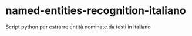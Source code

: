 # named-entities-recognition-italiano
Script python per estrarre entità nominate da testi in italiano
